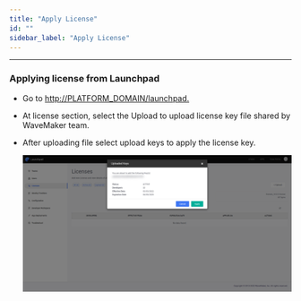 ```yaml
---
title: "Apply License"
id: ""
sidebar_label: "Apply License"
---
```

---

### Applying license from Launchpad

- Go to <http://PLATFORM_DOMAIN/launchpad.>
- At license section, select the Upload to upload license key file shared by WaveMaker team.
- After uploading file select upload keys to apply the license key.

     [![license](/learn/assets/wme-setup/configuring-wme/apply-license-at-config-portal.png)](/learn/assets/wme-setup/configuring-wme/apply-license-at-config-portal.png)
